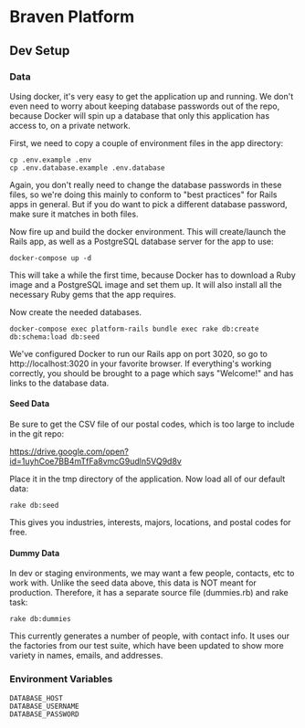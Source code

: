 # Braven Platform

## Dev Setup

### Data
Using docker, it's very easy to get the application up and running. We don't even need to worry about keeping database passwords out of the repo, because Docker will spin up a database that only this application has access to, on a private network.

First, we need to copy a couple of environment files in the app directory:

    cp .env.example .env
    cp .env.database.example .env.database

Again, you don't really need to change the database passwords in these files, so we're doing this mainly to conform to "best practices" for Rails apps in general. But if you do want to pick a different database password, make sure it matches in both files.

Now fire up and build the docker environment. This will create/launch the Rails app, as well as a PostgreSQL database server for the app to use:

    docker-compose up -d

This will take a while the first time, because Docker has to download a Ruby image and a PostgreSQL image and set them up. It will also install all the necessary Ruby gems that the app requires.

Now create the needed databases.

    docker-compose exec platform-rails bundle exec rake db:create db:schema:load db:seed

We've configured Docker to run our Rails app on port 3020, so go to http://localhost:3020 in your favorite browser. If everything's working correctly, you should be brought to a page which says "Welcome!" and has links to the database data. 

#### Seed Data

Be sure to get the CSV file of our postal codes, which is too large to include in the git repo:

https://drive.google.com/open?id=1uyhCoe7BB4mTfFa8vmcG9udln5VQ9d8v

Place it in the tmp directory of the application. Now load all of our default data:

    rake db:seed

This gives you industries, interests, majors, locations, and postal codes for free.

#### Dummy Data

In dev or staging environments, we may want a few people, contacts, etc to work with. Unlike the seed data above, 
this data is NOT meant for production. Therefore, it has a separate source file (dummies.rb) and rake task:

    rake db:dummies

This currently generates a number of people, with contact info. It uses our the factories from our test suite,
which have been updated to show more variety in names, emails, and addresses.

### Environment Variables

    DATABASE_HOST
    DATABASE_USERNAME
    DATABASE_PASSWORD
